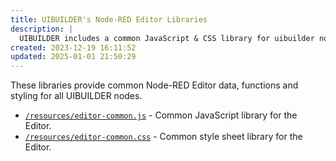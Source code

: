 ```yaml
---
title: UIBUILDER's Node-RED Editor Libraries
description: |
  UIBUILDER includes a common JavaScript & CSS library for uibuilder nodes to use in the Editor.
created: 2023-12-19 16:11:52
updated: 2025-01-01 21:50:29
---
```


These libraries provide common Node-RED Editor data, functions and styling for all UIBUILDER nodes.

* [`/resources/editor-common.js`](dev/editor-libs/editor-common) - Common JavaScript library for the Editor.
* [`/resources/editor-common.css`](dev/editor-libs/editor-common-css) - Common style sheet library for the Editor.
